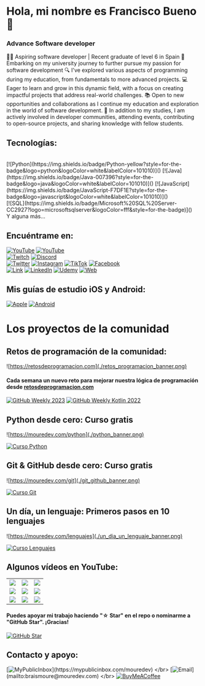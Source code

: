 # Hola, mi nombre es Francisco Bueno 👋
### Advance Software developer

👨‍🎓 Aspiring software developer | Recent graduate of level 6 in Spain
🌟 Embarking on my university journey to further pursue my passion for software development
🔍 I've explored various aspects of programming during my education, from fundamentals to more advanced projects.
💻 Eager to learn and grow in this dynamic field, with a focus on creating impactful projects that address real-world challenges.
📚 Open to new opportunities and collaborations as I continue my education and exploration in the world of software development.
🌱 In addition to my studies, I am actively involved in developer communities, attending events, contributing to open-source projects, and sharing knowledge with fellow students.

## Tecnologías:
</br>
[![Python](https://img.shields.io/badge/Python-yellow?style=for-the-badge&logo=python&logoColor=white&labelColor=101010)]()
[![Java](https://img.shields.io/badge/Java-007396?style=for-the-badge&logo=java&logoColor=white&labelColor=101010)]()
[![JavaScript](https://img.shields.io/badge/JavaScript-F7DF1E?style=for-the-badge&logo=javascript&logoColor=white&labelColor=101010)]()
</br>
[![SQL](https://img.shields.io/badge/Microsoft%20SQL%20Server-CC2927?logo=microsoftsqlserver&logoColor=fff&style=for-the-badge)]()
</br>
Y alguna más...

## Encuéntrame en:

[![YouTube](https://img.shields.io/badge/YouTube-Mouredev_by_Brais_Moure-FF0000?style=for-the-badge&logo=youtube&logoColor=white&labelColor=101010)](https://youtube.com/@mouredev)
[![YouTube](https://img.shields.io/badge/YouTube-Mouredev_TV-FF0000?style=for-the-badge&logo=youtube&logoColor=white&labelColor=101010)](https://youtube.com/@mouredevtv)
</br>
[![Twitch](https://img.shields.io/badge/Twitch-mouredev-9146FF?style=for-the-badge&logo=twitch&logoColor=white&labelColor=101010)](https://twitch.tv/mouredev)
[![Discord](https://img.shields.io/badge/Discord-mouredev-5865F2?style=for-the-badge&logo=discord&logoColor=white&labelColor=101010)](https://mouredev.com/discord)
</br>
[![Twitter](https://img.shields.io/badge/Twitter-@mouredev-1DA1F2?style=for-the-badge&logo=twitter&logoColor=white&labelColor=101010)](https://twitter.com/mouredev)
[![Instagram](https://img.shields.io/badge/Instagram-@mouredev-E4405F?style=for-the-badge&logo=instagram&logoColor=white&labelColor=101010)](https://instagram.com/mouredev)
[![TikTok](https://img.shields.io/badge/TikTok-@mouredev-69C9D0?style=for-the-badge&logo=tiktok&logoColor=white&labelColor=101010)](https://tiktok.com/@mouredev)
[![Facebook](https://img.shields.io/badge/Facebook-@mouredev-1877F2?style=for-the-badge&logo=facebook&logoColor=white&labelColor=101010)](https://facebook.com/mouredev)
</br>
[![Link](https://img.shields.io/badge/Link_Site-moure.dev-39E09B?style=for-the-badge&logo=Linktree&logoColor=white&labelColor=101010)](https://mouredev.com)
[![LinkedIn](https://img.shields.io/badge/LinkedIn-Brais_Moure-0077B5?style=for-the-badge&logo=linkedin&logoColor=white&labelColor=101010)](https://www.linkedin.com/in/braismoure)
[![Udemy](https://img.shields.io/badge/Udemy-Brais_Moure-EC5252?style=for-the-badge&logo=udemy&logoColor=white&labelColor=101010)](https://www.udemy.com/course/swift_ios/?referralCode=04756B8423CBE177B930)
[![Web](https://img.shields.io/badge/Web-MoureDev.com-14a1f0?style=for-the-badge&logo=dev.to&logoColor=white&labelColor=101010)](https://mouredev.com)

## Mis guías de estudio iOS y Android:
[![Apple](https://img.shields.io/github/stars/mouredev/Apple-Developer-Roadmap?label=Apple%20Developer%20Roadmap&style=social)](https://github.com/mouredev/Apple-Developer-Roadmap)
[![Android](https://img.shields.io/github/stars/mouredev/Android-Developer-Roadmap?label=Android%20Developer%20Roadmap&style=social)](https://github.com/mouredev/Android-Developer-Roadmap)

# Los proyectos de la comunidad

## Retos de programación de la comunidad:

![https://retosdeprogramacion.com](./retos_programacion_banner.png)

#### Cada semana un nuevo reto para mejorar nuestra lógica de programación desde [retosdeprogramacion.com](https://retosdeprogramacion.com)

[![GitHub Weekly 2023](https://img.shields.io/github/stars/mouredev/retos-programacion-2023?label=Retos%20Semanales%202023&style=social)](https://github.com/mouredev/retos-programacion-2023)
[![GitHub Weekly Kotlin 2022](https://img.shields.io/github/stars/mouredev/Weekly-Challenge-2022-Kotlin?label=Retos%20Semanales%202022&style=social)](https://github.com/mouredev/Weekly-Challenge-2022-Kotlin)

## Python desde cero: Curso gratis
![https://mouredev.com/python](./python_banner.png)

[![Curso Python](https://img.shields.io/github/stars/mouredev/hello-python?label=Curso%20Python%20desde%20cero&style=social)](https://github.com/mouredev/hello-python)

## Git & GitHub desde cero: Curso gratis
![https://mouredev.com/git](./git_github_banner.png)

[![Curso Git](https://img.shields.io/github/stars/mouredev/hello-git?label=Curso%20Git%20y%20GitHub&style=social)](https://github.com/mouredev/hello-git)

## Un día, un lenguaje: Primeros pasos en 10 lenguajes
![https://mouredev.com/lenguajes](./un_dia_un_lenguaje_banner.png)

[![Curso Lenguajes](https://img.shields.io/github/stars/mouredev/one-day-one-language?label=Un%20día,%20un%20lenguaje&style=social)](https://github.com/mouredev/one-day-one-language)

## Algunos vídeos en YouTube:

<table style="width:100%">
<tr>
<td>
<a href="https://youtu.be/Kp4Mvapo5kc">
<img src="http://i3.ytimg.com/vi/Kp4Mvapo5kc/maxresdefault.jpg">
</a>
</td>
<td>
<a href="https://youtu.be/-pWSQYpkkjk">
<img src="http://i3.ytimg.com/vi/-pWSQYpkkjk/maxresdefault.jpg">
</a>
</td>
<td>
<a href="https://youtu.be/3GymExBkKjE">
<img src="http://i3.ytimg.com/vi/3GymExBkKjE/maxresdefault.jpg">
</a>
</td>
</tr>
<tr>
<td>
<a href="https://youtu.be/SavaU66KxQY">
<img src="http://i3.ytimg.com/vi/SavaU66KxQY/maxresdefault.jpg">
</a>
</td>
<td>
<a href="https://youtu.be/GoAxsdg0Xbs">
<img src="http://i3.ytimg.com/vi/GoAxsdg0Xbs/maxresdefault.jpg">
</a>
</td>
<td>
<a href="https://youtu.be/pFyAu4R684s">
<img src="http://i3.ytimg.com/vi/pFyAu4R684s/maxresdefault.jpg">
</a>
</td>
</tr>
<tr>
<td>
<a href="https://youtu.be/BQaxPwZWboA">
<img src="http://i3.ytimg.com/vi/BQaxPwZWboA/maxresdefault.jpg">
</a>
</td>
<td>
<a href="https://youtu.be/Wfh0FYR0z6I">
<img src="http://i3.ytimg.com/vi/Wfh0FYR0z6I/maxresdefault.jpg">
</a>
</td>
<td>
<a href="https://youtu.be/ebQphhLpJG0">
<img src="http://i3.ytimg.com/vi/ebQphhLpJG0/maxresdefault.jpg">
</a>
</td>
</tr>
</table>

#### Puedes apoyar mi trabajo haciendo "☆ Star" en el repo o nominarme a "GitHub Star". ¡Gracias!

[![GitHub Star](https://img.shields.io/badge/GitHub-Nominar_a_star-yellow?style=for-the-badge&logo=github&logoColor=white&labelColor=101010)](https://stars.github.com/nominate/)


## Contacto y apoyo:

[![MyPublicInbox](https://img.shields.io/badge/MyPublicInbox-MENSAJE+CAFÉ_(RESPUESTA_RÁPIDA)_Gracias!-orange?style=for-the-badge&logo=Microsoft+Outlook&logoColor=white&labelColor=101010)](https://mypublicinbox.com/mouredev)
</br>
[![Email](https://img.shields.io/badge/braismoure@mouredev.com-email_personal_(respuesta_lenta)-D14836?style=for-the-badge&logo=gmail&logoColor=white&labelColor=101010)](mailto:braismoure@mouredev.com)
</br>
[![BuyMeACoffee](https://img.shields.io/badge/Buy_Me_A_Coffee-apoya_mi_trabajo-FFDD00?style=for-the-badge&logo=buy-me-a-coffee&logoColor=white&labelColor=101010)](https://www.buymeacoffee.com/mouredev)
